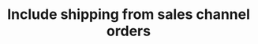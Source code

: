 ---
title: "Include shipping from sales channel orders"
name: "sourcemeta_apifact_evolution"
key: "param_ignore_shipping"
description: "Order setting: If set to true shipping lines will be ignored on the order"
user_friendly_description: "Determine whether or not you would like to sync order shipping line item information from your sales channel to Evolution"
default: "false"
values: []
tags: [sourcemeta,apifact,evolution,sage-100-evolution,sage-200-evolution]
type: "meta"
process: "orders"
headless: true
---